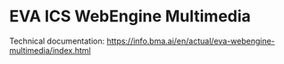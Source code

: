 # EVA ICS WebEngine Multimedia

Technical documentation: <https://info.bma.ai/en/actual/eva-webengine-multimedia/index.html>

